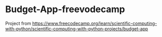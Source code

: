 # Budget-App-freevodecamp
Project from https://www.freecodecamp.org/learn/scientific-computing-with-python/scientific-computing-with-python-projects/budget-app
